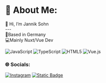 # 💫 About Me:
👋 Hi, I’m Jannik Sohn<br>---<br>📍Based in Germany<br>💻Mainly Nuxt/Vue Dev

![JavaScript](https://img.shields.io/badge/javascript-%23323330.svg?style=for-the-badge&logo=javascript&logoColor=%23F7DF1E) ![TypeScript](https://img.shields.io/badge/typescript-%23007ACC.svg?style=for-the-badge&logo=typescript&logoColor=white) ![HTML5](https://img.shields.io/badge/html5-%23E34F26.svg?style=for-the-badge&logo=html5&logoColor=white) ![Vue.js](https://img.shields.io/badge/vue.js-%2335495e.svg?style=for-the-badge&logo=vuedotjs&logoColor=%234FC08D)

### 🌐 Socials:
[![Instagram](https://img.shields.io/badge/Instagram-%23E4405F.svg?logo=Instagram&logoColor=white)](https://instagram.com/janniksohn)
[![Static Badge](https://img.shields.io/badge/janniksohn.dev-6366f1?style=plastic&logo=nuxtdotjs&label=My%20Website&color=6366f1)](https://janniksohn.dev)
